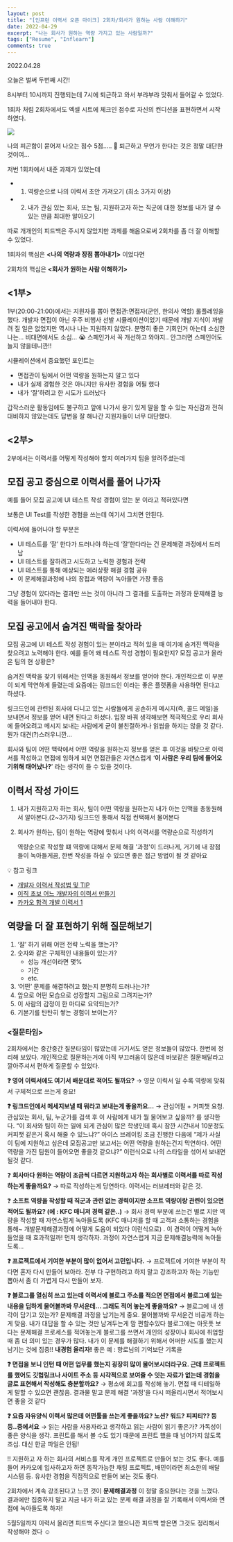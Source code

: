 ```yaml
---
layout: post
title: "[인프런 이력서 오픈 마이크] 2회차/회사가 원하는 사람 이해하기"
date: 2022-04-29
excerpt: "나는 회사가 원하는 역량 가지고 있는 사람일까?"
tags: ["Resume", "Inflearn"]
comments: true
---
```



2022.04.28

오늘은 벌써 두번째 시간! 

8시부터 10시까지 진행되는데 7시에 퇴근하고 와서 부랴부랴 맞춰서 들어갈 수 있었다. 

1회차 처럼 2회차에서도 엑셀 시트에 체크인 점수로 자신의 컨디션을 표현하면서 시작하였다. 

<img src ="https://eunmik.github.io/bonita.blog/assets/img/2022/0429/Untitled%203.png">

나의 피곤함이 묻어져 나오는 점수 5점..... 🤣 퇴근하고 무언가 한다는 것은 정말 대단한 것이여... 

저번 1회차에서 내준 과제가 있었는데 

- 1. 역량순으로 나의 이력서 초안 가져오기 (최소 3가지 이상)
- 2. 내가 관심 있는 회사, 또는 팀, 지원하고자 하는 직군에 대한 정보를 내가 알 수 있는 만큼 최대한 알아오기

따로 개개인의 피드백은 주시지 않았지만 과제를 해옴으로써 2회차를 좀 더 잘 이해할 수 있었다. 

1회차의 핵심은 **<나의 역량과 장점 뽑아내기>** 이었다면 

2회차의 핵심은 **<회사가 원하는 사람 이해하기>**

## <1부>

1부(20:00-21:00)에서는 지원자를 뽑아 면접관:면접자(군인, 한의사 역할) 롤플레잉을 했다. 개발자 면접이 아닌 우주 비행사 선발 시뮬레이션이었기 때문에 개발 지식이 까발려 질 일은 없었지만 역시나 나는 지원하지 않았다. 분명히 좋은 기회인거 아는데 소심한 나는... 비대면에서도 소심... 😭 스페인가서 꼭 개선하고 와야지.. 안그러면 스페인어도 늘지 않을테니깐!! 

시뮬레이션에서 중요했던 포인트는 

- 면접관이 팀에서 어떤 역량을 원하는지 알고 있다
- 내가 실제 경험한 것은 아니지만 유사한 경험을 어필 했다
- 내가 ‘잘’하려고 한 시도가 드러났다

갑작스러운 활동임에도 불구하고 앞에 나가서 용기 있게 말을 할 수 있는 자신감과 전혀 대비하지 않았는데도 답변을 잘 해나간 지원자들이 너무 대단했다. 

## <2부>

2부에서는 이력서를 어떻게 작성해야 할지 여러가지 팁을 알려주셨는데 

## 모집 공고 중심으로 이력서를 풀어 나가자

예를 들어 모집 공고에 UI 테스트 작성 경험이 있는 분 이라고 적혀있다면 

보통은 UI Test를 작성한 경험을 쓰는데 여기서 그치면 안된다. 

이력서에 들어나야 할 부분은 

- UI 테스트를 ‘잘’ 한다가 드러나야 하는데 ‘잘’한다라는 건 문제해결 과정에서 드러남
- UI 테스트를 잘하려고 시도하고 노력한 경험과 전략
- UI 테스트를 통해 예상되는 에러상황 해결 경험 공유
- 이 문제해결과정에 나의 장접과 역량이 녹아들면 가장 좋음

그냥 경험이 있다라는 결과만 쓰는 것이 아니라 그 결과를 도출하는 과정과 문제해결 능력을 들어내야 한다.

## 모집 공고에서 숨겨진 맥락을 찾아라

모집 공고에 UI 테스트 작성 경험이 있는 분이라고 적혀 있을 때 여기에 숨겨진 맥락을 찾으려고 노력해야 한다. 예를 들어 왜 테스트 작성 경험이 필요한지? 모집 공고가 올라온 팀의 현 상황은? 

숨겨진 맥락을 찾기 위해서는 인맥을 동원해서 정보를 얻어야 한다. 개인적으로 이 부분이 되게 막연하게 들렸는데 요즘에는 링크드인 이라는 좋은 플랫폼을 사용하면 된다고 하셨다. 

링크드인에 관련된 회사에 다니고 있는 사람들에게 공손하게 메시지(즉, 콜드 메일)을 보내면서 정보를 얻어 내면 된다고 하셨다. 입장 바꿔 생각해보면 적극적으로 우리 회사에 들어오려고 메시지 보내는 사람에게 굳이 불친절하거나 읽씹을 하지는 않을 것 같다. 뭔가 대견(?)스러우니깐... 

회사와 팀이 어떤 맥락에서 어떤 역량을 원하는지 정보를 얻은 후 이것을 바탕으로 이력서를 작성하고 면접에 임하게 되면 면접관들은 자연스럽게 ‘**이 사람은 우리 팀에 들어오기위해 태어났나?**’ 라는 생각이 들 수 있을 것이다. 

## 이력서 작성 가이드

1. 내가 지원하고자 하는 회사, 팀이 어떤 역량을 원하는지 내가 아는 인맥을 총동원해서 알아본다.(2~3가지) 링크드인 통해서 직접 컨택해서 물어본다
2. 회사가 원하는, 팀이 원하는 역량에 맞춰서 나의 이력서를 역량순으로 작성하기
    
    역량순으로 작성할 떄 역량에 대해서 문제 해결 '과정'이 드러나게, 거기에 내 장점들이 녹아들게끔, 한번 작성을 하실 수 있으면 좋은 접근 방법이 될 것 같아요
    


💡 참고 링크 
- [개발자 이력서 작성법 및 TIP](https://realdeveloper.pro/%EA%B0%9C%EB%B0%9C%EC%9E%90-%EC%9D%B4%EB%A0%A5%EC%84%9C-%EC%9E%91%EC%84%B1%EB%B2%95, "개발자 이력서 작성법 및 TIP")
- [이직 초보 어느 개발자의 이력서 만들기](https://techblog.woowahan.com/2531/, "이직 초보 어느 개발자의 이력서 만들기")
- [카카오 합격 개발 이력서 1](https://f-lab.medium.com/%EC%B9%B4%EC%B9%B4%EC%98%A4-%ED%95%A9%EA%B2%A9-%EA%B0%9C%EB%B0%9C%EC%9E%90-%EC%9D%B4%EB%A0%A5%EC%84%9C-1-by-f-lab-d7eff8e39422)



## 역량을 더 잘 표현하기 위해 질문해보기

1. ‘잘’ 하기 위해 어떤 전략 노력을 했는가? 
2. 숫자와 같은 구체적인 내용들이 있는가?
    - 성능 개선이라면 몇%
    - 기간
    - etc.
3. ‘어떤’ 문제를 해결하려고 했는지 분명히 드러나는가?
4. 앞으로 어떤 모습으로 성장할지 그림으로 그려지는가? 
5. 이 사람의 감정이 한 마디로 요약되는가? 
6. 기본기를 탄탄히 쌓는 경험이 보이는가? 

### <질문타임>

2회차에서는 중간중간 질문타임이 많았는데 거기서도 얻은 정보들이 많았다. 한번에 정리해 보았다. 개인적으로 질문하는거에 아직 부끄러움이 많은데 바보같은 질문해달라고 깔아주셔서 편하게 질문할 수 있었다. 

**❓ 영어 이력서에도 여기서 배운대로 적어도 될까요?** 
→  영문 이력서 일 수록 역량에 맞춰서 구체적으로 쓰는게 중요!


**❓ 링크드인에서 메세지보낼 때 뭐라고 보내는게 좋을까요...**
→  관심어필 + 커피챗 요청. 관심있는 회사, 팀, 누군가를 검색 후 이 사람에게 내가 뭘 물어보고 싶을까? 를 생각한다. 
“이 회사와 팀이 하는 일에 되게 관심이 많은 학생인데 혹시 잠깐 시간내서 10분정도 커피챗 같은거 혹시 해줄 수 있느냐?” 
아이스 브레이킹 조금 진행한 다음에 “제가 사실 이 팀에 지원하고 싶은데 모집공고만 보고서는 어떤 역량을 원하는건지 막연하다. 어떤 역량을 가진 팀원이 들어오면 좋을것 같으냐?” 이런식으로 나의 스타일을 섞어서 보내면 될것 같다. 


❓ **회사마다 원하는 역량이 조금씩 다르면 지원하고자 하는 회사별로 이력서를 따로 작성하는게 좋을까요?**
→  따로 작성하는게 당연하다. 이력서는 러브레터와 같은 것. 


❓ **소프트 역량을 작성할 때 직군과 관련 없는 경력이지만 소프트 역량이랑 관련이 있으면 적어도 될까요? (에 : KFC 매니저 경력 같은..)**
→  회사 경력 부분에 쓰는건 별로 지만 역량을 작성할 때 자연스럽게 녹아들도록 (KFC 매니저를 할 때 고객과 소통하는 경험을 통해~ 개발문제해결과정에 어떻게 도움이 되었다 이런식으로) . 
이 경력이 어떻게 녹아들었을 때 효과적일까! 먼저 생각하자. 과정이 자연스럽게 지금 문제해결능력에 녹아들도록...

 
**❓ 프로젝트에서 기여한 부분이 많이 없어서 고민입니다.** 
→ 프로젝트에 기여한 부분이 작다면 혼자 다시 만들어 보아라. 전부 다 구현하려고 하지 말고 강조하고자 하는 기능만 뽑아서 좀 더 가볍게 다시 만들어 보자. 


**❓ 블로그를 열심히 쓰고 있는데 이력서에 블로그 주소를 적으면 면접에서 블로그에 있는 내용을 딥하게 물어볼까봐 무서운데... 그래도 적어 놓는게 좋을까요?**
→ 블로그에 내 생각이 담기고 있는가? 문제해결 과정을 남기는게 중요. 물어볼까봐 무서운건 비공개 하는게 맞음. 내가 대답을 할 수 있는 것만 남겨두는게 맘 편할수있다
블로그에는 아웃풋 보다는 문제해결 프로세스를 적어놓는게 블로그를 쓰면서 개인의 성장이나 회사에 취업할 때 좀 더 의미 있는 경우가 많다. 내가 이 문제를 해결하기 위해서 어떠한 시도를 했는지 남기는 것에 집중!! **내경험 올리자!**
좋은 예 : 향로님의 기억보단 기록을 


**❓ 면접을 보니 인턴 때 어떤 업무를 했는지 굉장히 많이 물어보시더라구요. 근데 프로젝트를 했어도 깃헙링크나 사이트 주소 등 시각적으로 보여줄 수 잇는 자료가 없는데 경험을 글로 표현해서 작성해도 충분할까요?**
→ 평소에 회고를 작성해 놓기. 면접 때 디테일하게 말할 수 있으면 괜찮음. 결과물 말고 문제 해결 '과정'을 다시 떠올리시면서 적어보시면 좋을 것 같다


**❓ 요즘 자유양식 이력서 많은데 어떤툴을 쓰는게 좋을까요? 노션? 워드? 피피티?? 등등..중에서요**
→ 읽는 사람을 사용자라고 생각하고 읽는 사람이 읽기 좋은가? 가독성이 좋은 양식을 생각. 프린트를 해서 볼 수도 있기 때문에 프린트 했을 때 넘어가지 않도록 조심. 대신 한글 파일은 안됨!

‼️ 지원하고 자 하는 회사의 서비스를 작게 개인 프로젝트로 만들어 보는 것도 좋다. 예를 들어 카카오에 입사하고자 하면 동작가능한 채팅 프로젝트, 배민이라면 최소한의 배달 시스템 등. 유사한 경험을 직접적으로 만들어 보는 것도 좋다. 

2회차에서 계속 강조된다고 느낀 것이 **문제해결과정** 이 정말 중요한다는 것을 느꼈다. 결과에만 집중하지 말고 지금 내가 하고 있는 문제 해결 과정을 잘 기록해서 이력서와 면접에 녹아들도록 하자! 

5월5일까지 이력서 올리면 피드백 주신다고 했으니깐 피드백 받은면 그것도 정리해서 작성해야 겠다 ☺️